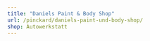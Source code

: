 ```yaml
---
title: "Daniels Paint & Body Shop"
url: /pinckard/daniels-paint-und-body-shop/
shop: Autowerkstatt
---
```

